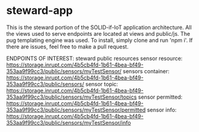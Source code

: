 # steward-app
This is the steward portion of the SOLID-if-IoT application architecture. 
All the views used to serve endpoints are located at views and public/js.
The pug templating engine was used.
To install, simply clone and run 'npm i'. If there are issues, feel free to make a pull request.

ENDPOINTS OF INTEREST:
steward public resources
sensor resource: https://storage.inrupt.com/4b5cb4fd-1b61-4bea-bf49-353aa9f99cc3/public/sensors/myTestSensor/
sensors container: https://storage.inrupt.com/4b5cb4fd-1b61-4bea-bf49-353aa9f99cc3/public/sensors/
sensor topic: https://storage.inrupt.com/4b5cb4fd-1b61-4bea-bf49-353aa9f99cc3/public/sensors/myTestSensor/topics
sensor permitted: https://storage.inrupt.com/4b5cb4fd-1b61-4bea-bf49-353aa9f99cc3/public/sensors/myTestSensor/permitted
sensor info: https://storage.inrupt.com/4b5cb4fd-1b61-4bea-bf49-353aa9f99cc3/public/sensors/myTestSensor/info
